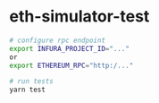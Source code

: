 # eth-simulator-test

```sh
# configure rpc endpoint
export INFURA_PROJECT_ID="..."
or
export ETHEREUM_RPC="http:/..."

# run tests
yarn test
```

